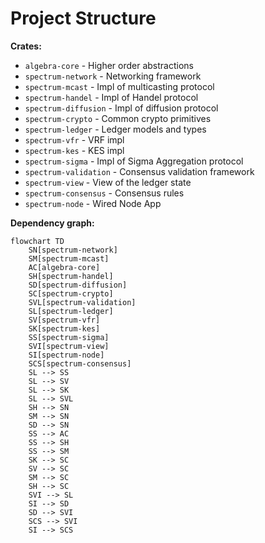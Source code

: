 # Project Structure

**Crates:**

* `algebra-core` - Higher order abstractions
* `spectrum-network` - Networking framework
* `spectrum-mcast` - Impl of multicasting protocol
* `spectrum-handel` - Impl of Handel protocol
* `spectrum-diffusion` - Impl of diffusion protocol
* `spectrum-crypto` - Common crypto primitives
* `spectrum-ledger` - Ledger models and types
* `spectrum-vfr` - VRF impl
* `spectrum-kes` - KES impl
* `spectrum-sigma` - Impl of Sigma Aggregation protocol
* `spectrum-validation` - Consensus validation framework
* `spectrum-view` - View of the ledger state
* `spectrum-consensus` - Consensus rules
* `spectrum-node` - Wired Node App

**Dependency graph:**

```mermaid
flowchart TD
    SN[spectrum-network]
    SM[spectrum-mcast]
    AC[algebra-core]
    SH[spectrum-handel]
    SD[spectrum-diffusion]
    SC[spectrum-crypto]
    SVL[spectrum-validation]
    SL[spectrum-ledger]
    SV[spectrum-vfr]
    SK[spectrum-kes]
    SS[spectrum-sigma]
    SVI[spectrum-view]
    SI[spectrum-node]
    SCS[spectrum-consensus]
    SL --> SS
    SL --> SV
    SL --> SK
    SL --> SVL
    SH --> SN
    SM --> SN
    SD --> SN
    SS --> AC
    SS --> SH
    SS --> SM
    SK --> SC
    SV --> SC
    SM --> SC
    SH --> SC
    SVI --> SL
    SI --> SD
    SD --> SVI
    SCS --> SVI
    SI --> SCS
```
